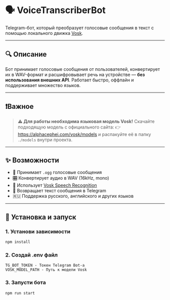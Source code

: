 # 🗣️ VoiceTranscriberBot

Telegram-бот, который преобразует голосовые сообщения в текст с помощью локального движка [Vosk](https://alphacephei.com/vosk/).

---

## 🔍 Описание

Бот принимает голосовые сообщения от пользователей, конвертирует их в WAV-формат и расшифровывает речь на устройстве — **без использования внешних API**. Работает быстро, оффлайн и поддерживает множество языков.

---

## ❗️Важное

> **⚠️ Для работы необходима языковая модель Vosk!**
> Скачайте подходящую модель с официального сайта:
> 👉 https://alphacephei.com/vosk/models
> и распакуйте её в папку `./models` внутри проекта.

---

## ✨ Возможности

- 🎤 Принимает `.ogg` голосовые сообщения
- 🎛️ Конвертирует аудио в WAV (16kHz, mono)
- 🧠 Использует [Vosk Speech Recognition](https://alphacephei.com/vosk/)
- 🧾 Возвращает текст сообщения в Telegram
- 🇷🇺 Поддержка русского, английского и других языков

---

## 🚀 Установка и запуск

### 1. Установи зависимости

```bash
npm install
```

### 2. Создай .env файл

```
TG_BOT_TOKEN - Токен Telegram Bot-а
VOSK_MODEL_PATH - Путь к модели Vosk
```

### 3. Запусти бота

```bash
npm run start
```
